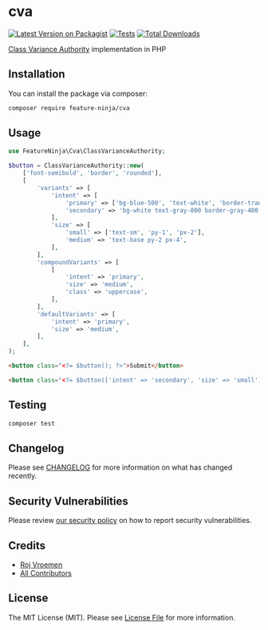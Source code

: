 # cva

[![Latest Version on Packagist](https://img.shields.io/packagist/v/feature-ninja/cva.svg?style=flat-square)](https://packagist.org/packages/feature-ninja/cva)
[![Tests](https://img.shields.io/github/actions/workflow/status/feature-ninja/cva/run-phpunit.yml?branch=main&label=tests&style=flat-square)](https://github.com/feature-ninja/cva/actions/workflows/run-phpunit.yml)
[![Total Downloads](https://img.shields.io/packagist/dt/feature-ninja/cva.svg?style=flat-square)](https://packagist.org/packages/feature-ninja/cva)

[Class Variance Authority](https://github.com/joe-bell/cva) implementation in PHP

## Installation

You can install the package via composer:

```bash
composer require feature-ninja/cva
```

## Usage

```php
use FeatureNinja\Cva\ClassVarianceAuthority;

$button = ClassVarianceAuthority::new(
    ['font-semibold', 'border', 'rounded'],
    [
        'variants' => [
            'intent' => [
                'primary' => ['bg-blue-500', 'text-white', 'border-transparent', 'hover:bg-blue-600'],
                'secondary' => 'bg-white text-gray-800 border-gray-400 hover:bg-gray-100',
            ],
            'size' => [
                'small' => ['text-sm', 'py-1', 'px-2'],
                'medium' => 'text-base py-2 px-4',
            ],
        ],
        'compoundVariants' => [
            [
                'intent' => 'primary',
                'size' => 'medium',
                'class' => 'uppercase',
            ],
        ],
        'defaultVariants' => [
            'intent' => 'primary',
            'size' => 'medium',
        ],
    ],
);
```

```html
<button class="<?= $button(); ?>">Submit</button>

<button class="<?= $button(['intent' => 'secondary', 'size' => 'small']); ?>">Submit</button>
```

## Testing

```bash
composer test
```

## Changelog

Please see [CHANGELOG](CHANGELOG.md) for more information on what has changed recently.

## Security Vulnerabilities

Please review [our security policy](../../security/policy) on how to report security vulnerabilities.

## Credits

- [Roj Vroemen](https://github.com/rojtjo)
- [All Contributors](../../contributors)

## License

The MIT License (MIT). Please see [License File](LICENSE.md) for more information.

